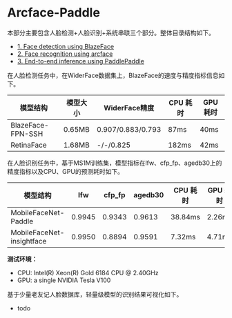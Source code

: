 # Arcface-Paddle

本部分主要包含人脸检测+人脸识别+系统串联三个部分。整体目录结构如下。


* [1. Face detection using BlazeFace](./det)
* [2. Face recognition using arcface](./rec)
* [3. End-to-end inference using PaddlePaddle](./system)


在人脸检测任务中，在WiderFace数据集上，BlazeFace的速度与精度指标信息如下。

| 模型结构                  | 模型大小 | WiderFace精度   | CPU 耗时 | GPU 耗时 |
| ------------------------- | ----- | ----- | -------- | -------- |
| BlazeFace-FPN-SSH      | 0.65MB | 0.907/0.883/0.793 | 87ms  | 40ms  | 40ms |
| RetinaFace      | 1.68MB | -/-/0.825 | 182ms  | 42ms |

在人脸识别任务中，基于MS1M训练集，模型指标在lfw、cfp_fp、agedb30上的精度指标以及CPU、GPU的预测耗时如下。

| 模型结构                  | lfw   | cfp_fp | agedb30 | CPU 耗时 | GPU 耗时 |
| ------------------------- | ----- | ------ | ------- | -------- | -------- |
| MobileFaceNet-Paddle      | 0.9945 | 0.9343  | 0.9613   | 38.84ms  | 2.26ms   |
| MobileFaceNet-insightface | 0.9950 | 0.8894  | 0.9591   | 7.32ms   | 4.71ms   |


**测试环境：**
* CPU: Intel(R) Xeon(R) Gold 6184 CPU @ 2.40GHz
* GPU: a single NVIDIA Tesla V100

基于少量老友记人脸数据库，轻量级模型的识别结果可视化如下。

* todo

